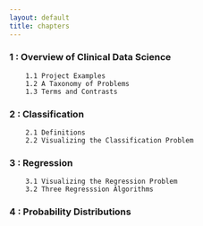 ```yaml
---
layout: default
title: chapters
---
```


### 1 : Overview of Clinical Data Science
        1.1 Project Examples
        1.2 A Taxonomy of Problems
        1.3 Terms and Contrasts


### 2 : Classification
        2.1 Definitions
        2.2 Visualizing the Classification Problem


### 3 : Regression
        3.1 Visualizing the Regression Problem
        3.2 Three Regresssion Algorithms


### 4 : Probability Distributions
